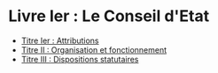 # Livre Ier : Le Conseil d'Etat

- [Titre Ier : Attributions](titre-ier)
- [Titre II : Organisation et fonctionnement](titre-ii)
- [Titre III : Dispositions statutaires](titre-iii)
